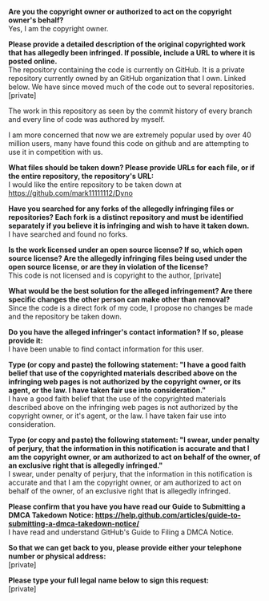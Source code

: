**Are you the copyright owner or authorized to act on the copyright owner's behalf?**  
Yes, I am the copyright owner.

**Please provide a detailed description of the original copyrighted work that has allegedly been infringed. If possible, include a URL to where it is posted online.**  
The repository containing the code is currently on GitHub. It is a private repository currently owned by an GitHub organization that I own. Linked below. We have since moved much of the code out to several repositories.  
[private]

The work in this repository as seen by the commit history of every branch and every line of code was authored by myself.

I am more concerned that now we are extremely popular used by over 40 million users, many have found this code on github and are attempting to use it in competition with us.

**What files should be taken down? Please provide URLs for each file, or if the entire repository, the repository's URL:**  
I would like the entire repository to be taken down at https://github.com/mark11111112/Dyno

**Have you searched for any forks of the allegedly infringing files or repositories? Each fork is a distinct repository and must be identified separately if you believe it is infringing and wish to have it taken down.**  
I have searched and found no forks.

**Is the work licensed under an open source license? If so, which open source license? Are the allegedly infringing files being used under the open source license, or are they in violation of the license?**  
This code is not licensed and is copyright to the author, [private]

**What would be the best solution for the alleged infringement? Are there specific changes the other person can make other than removal?**  
Since the code is a direct fork of my code, I propose no changes be made and the repository be taken down.

**Do you have the alleged infringer's contact information? If so, please provide it:**  
I have been unable to find contact information for this user.

**Type (or copy and paste) the following statement: "I have a good faith belief that use of the copyrighted materials described above on the infringing web pages is not authorized by the copyright owner, or its agent, or the law. I have taken fair use into consideration."**  
I have a good faith belief that the use of the copyrighted materials described above on the infringing web pages is not authorized by the copyright owner, or it's agent, or the law. I have taken fair use into consideration.

**Type (or copy and paste) the following statement: "I swear, under penalty of perjury, that the information in this notification is accurate and that I am the copyright owner, or am authorized to act on behalf of the owner, of an exclusive right that is allegedly infringed."**  
I swear, under penalty of perjury, that the information in this notification is accurate and that I am the copyright owner, or am authorized to act on behalf of the owner, of an exclusive right that is allegedly infringed.

**Please confirm that you have you have read our Guide to Submitting a DMCA Takedown Notice: https://help.github.com/articles/guide-to-submitting-a-dmca-takedown-notice/**  
I have read and understand GitHub's Guide to Filing a DMCA Notice.

**So that we can get back to you, please provide either your telephone number or physical address:**  
[private]

**Please type your full legal name below to sign this request:**  
[private]
